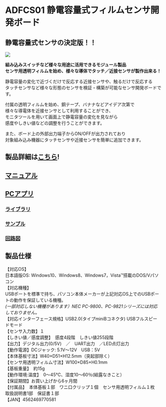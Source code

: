 # ADFCS01 静電容量式フィルムセンサ開発ボード

## 静電容量式センサの決定版！！  

![](https://bit-trade-one.co.jp/wp/wp-content/uploads/2015/09/d912eda84c8b3562c5143c2d11428d231.png)  

**組み込みスイッチなど様々な用途に活用できるモジュール製品**  
**センサ用透明フィルムを始め、様々な導体でタッチ／近接センサが製作出来る！**  

静電容量の変化で近づくだけで反応する近接センサや、触るだけで反応する  
タッチセンサなど様々な形態のセンサを検証・構築が可能なセンサ開発ボードです。  

付属の透明フィルムを始め、銅テープ、バナナなどアイデア次第で  
様々な導電体を近接センサとして利用することができ、  
モニタツールを用いて画面上で静電容量の変化を見ながら  
感度やしきい値などの調整を行うことができます。  

また、ボード上の外部出力端子からON/OFFが出力されており  
対象組み込み機器にタッチセンサや近接センサを簡単に追加できます。  

## 製品詳細は[こちら](https://bit-trade-one.co.jp/product/module/adfcs01/)!

## [マニュアル](https://github.com/bit-trade-one/ADFCS01_Capacity_Film_Sensor/blob/master/Manual/ADFCS01-manual-WEB.pdf)

## [PCアプリ](https://github.com/bit-trade-one/ADFCS01_Capacity_Film_Sensor/tree/master/App)

### [ライブラリ](https://github.com/bit-trade-one/ADFCS01_Capacity_Film_Sensor/tree/master/Library)

### [サンプル](https://github.com/bit-trade-one/ADFCS01_Capacity_Film_Sensor/tree/master/Sample)

### [回路図](https://github.com/bit-trade-one/ADFCS01_Capacity_Film_Sensor/blob/master/Schematics/film_prox_v2_schematics.pdf)


## 製品仕様

【対応OS】  
日本語版OS: Windows10、Windows8、Windows7，Vista™搭載のDOS/Vパソコン  
【対応機種】  
USBポートを標準で持ち、パソコン本体メーカーが上記対応OS上でのUSBポートの動作を保証している機種。  
*(一部対応しない機種があります）NEC PC-9800、PC-9821シリーズには対応しておりません。*  
【対応インターフェース規格】USB2.0(タイプminiBコネクタ) USBフルスピードモード  
【センサ入力数】１  
【しきい値／感度調整】　感度4段階　しきい値255段階  
【出力】デジタル出力(0/5V)　／　UART出力　／LED点灯出力  
【動作電源】DCジャック: 5.1V～12V　USB：5V  
【本体基板寸法】W40×D51×H12.5mm（突起部除く）  
【センサ用透明フィルム寸法】W100×D85×H0.1mm  
【基板重量】　約15g  
【動作環境:温度】　0～45℃、湿度10～60％(結露なきこと）  
【保証期間】お買い上げから6ヶ月間  
【付属品】　本体基板１部　ワニ口クリップ１個　センサ用透明フィルム１枚　取扱説明書1部　保証書１部  
【JAN】4562469770581  
